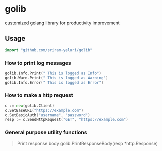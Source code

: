 # golib
customized golang library for productivity improvement

## Usage

```go
import "github.com/sriram-yeluri/golib"
```

### How to print log messages

```go
golib.Info.Print(" This is logged as Info")
golib.Warn.Print(" This is logged as Warning")
golib.Info.Error(" This is logged as Error")
```

### How to make a http request

```go
c := new(golib.Client)
c.SetBaseURL("https://example.com")
c.SetBasicAuth("username", "password")
resp := c.SendHttpRequest("GET", "https://example.com")
```

### General purpose utility functions 

> Print response body golib.PrintResponseBody(resp *http.Response)
